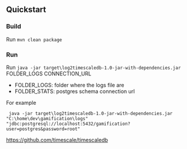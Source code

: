 ## Quickstart

### Build

Run `mvn clean package`

### Run

Run `java -jar target\log2timescaledb-1.0-jar-with-dependencies.jar` FOLDER_LOGS CONNECTION_URL

* FOLDER_LOGS: folder where the logs file are
* FOLDER_STATS: postgres schema connection url 

For example

```shell
 java -jar target\log2timescaledb-1.0-jar-with-dependencies.jar "C:\home\dev\gamification\logs" "jdbc:postgresql://localhost:5432/gamification?user=postgres&password=root"
```
https://github.com/timescale/timescaledb


